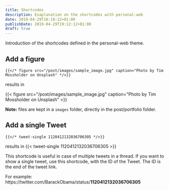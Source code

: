 ```yaml
---
title: Shortcodes
description: Exaplanation on the shortcodes with personal-web
date: 2019-04-29T16:18:12+01:00
publishDate: 2019-04-29T19:12:12+01:00
draft: true
---
```


Introduction of the shortcodes defined in the personal-web theme.

<!--more-->

## Add a figure
```go-html-template
{{</* figure src="/post/images/sample_image.jpg" caption="Photo by Tim Mossholder on Unsplash" */>}}
```

results in

{{< figure src="/post/images/sample_image.jpg" caption="Photo by Tim Mossholder on Unsplash" >}}

**Note:** files are kept in a `images` folder, directly in the post/portfolio folder.


## Add a single Tweet
```go-html-template
{{</* tweet-single 1120412132036706305 */>}}
```

results in
{{< tweet-single 1120412132036706305 >}}

This shortcode is useful in case of multiple tweets in a thread. If you want to show a single tweet, use this shortcode, with the ID of the Tweet. The ID is the end of the tweet link.

For example: \
https://<span></span>twitter.com/BarackObama/status/**1120412132036706305**
